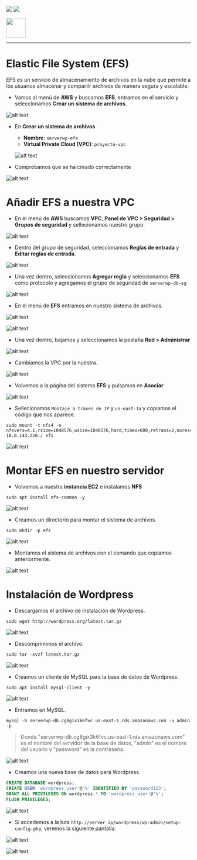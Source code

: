 ![](/.resGen/_bannerD.png#gh-dark-mode-only)
![](/.resGen/_bannerL.png#gh-light-mode-only)

<a href="/aws/readme.md"><img src="/.resGen/_back.svg" width="52.5"></a>

---

# Elastic File System (EFS)

EFS es un servicio de almacenamiento de archivos en la nube que permite a los usuarios almacenar y compartir archivos de manera segura y escalable.

- Vamos al menú de **AWS** y buscamos **EFS**, entramos en el servicio y seleccionamos **Crear un sistema de archivos**.

![alt text](image.png)

- En **Crear un sistema de archivos**
  - **Nombre**: `serverwp-efs`
  - **Virtual Private Cloud (VPC)**: `proyecto-vpc`
  
  ![alt text](image-1.png)

- Comprobamos que se ha creado correctamente

![alt text](image-2.png)

# Añadir EFS a nuestra VPC

- En el menú de **AWS** buscamos **VPC**, **Panel de VPC > Seguridad > Grupos de seguridad** y sellecionamos nuestro grupo.

![alt text](image-3.png)

- Dentro del grupo de seguridad, seleccionamos **Reglas de entrada** y **Editar reglas de entrada**.

![alt text](image-4.png)

- Una vez dentro, seleccionamos **Agregar regla** y seleccionamos **EFS** como protocolo y agregamos el grupo de seguridad de `serverwp-db-sg` 

![alt text](image-5.png)

- En el menú de **EFS** entramos en nuestro sistema de archivos.

![alt text](image-6.png)

![alt text](image-7.png)

- Una vez dentro, bajamos y seleccionamos la pestaña **Red > Administrar**

![alt text](image-8.png)

- Cambiamos la VPC por la nuestra.

![alt text](image-9.png)

- Volvemos a la página del sistema **EFS** y pulsamos en **Asociar**

![alt text](image-10.png)

- Sellecionamos `Montaje a traves de IP` y `us-east-1a` y copiamos el código que nos aparece.

```
sudo mount -t nfs4 -o nfsvers=4.1,rsize=1048576,wsize=1048576,hard,timeo=600,retrans=2,noresvport 10.0.143.226:/ efs
```

![alt text](image-11.png)

# Montar EFS en nuestro servidor

- Volvemos a nuestra **instancia EC2** e instalamos **NFS**

```
sudo apt install nfs-common -y
```

![alt text](image-12.png)

- Creamos un directorio para montar el sistema de archivos.

```
sudo mkdir -p efs
```

![alt text](image-13.png)

- Montamos el sistema de archivos con el comando que copiamos anteriormente.

![alt text](image-14.png)

# Instalación de Wordpress

- Descargamos el archivo de instalación de Wordpress.

```
sudo wget http://wordpress.org/latest.tar.gz
```

![alt text](image-15.png)

- Descomprimimos el archivo.

```
sudo tar -xvzf latest.tar.gz
```

![alt text](image-16.png)

- Creamos un cliente de MySQL para la base de datos de Wordpress.

```
sudo apt install mysql-client -y
```

![alt text](image-17.png)

- Entramos en MySQL.

```
mysql -h serverwp-db.cg8gix3k6fvc.us-east-1.rds.amazonaws.com -u admin -p
```

> Donde "serverwp-db.cg8gix3k6fvc.us-east-1.rds.amazonaws.com" es el nombre del servidor de la base de datos, "admin" es el nombre del usuario y "password" es la contraseña.

![alt text](image-18.png)

- Creamos una nueva base de datos para Wordpress.

```sql
CREATE DATABASE wordpress;
CREATE USER 'wordpress_user'@'%' IDENTIFIED BY 'password123';
GRANT ALL PRIVILEGES ON wordpress.* TO 'wordpress_user'@'%';
FLUSH PRIVILEGES;
```

![alt text](image-19.png)

- Si accedemos a la tuta `http://server_ip/wordpress/wp-admin/setup-config.php`, veremos la siguiente pantalla:

![alt text](image-20.png)

![alt text](image-21.png)